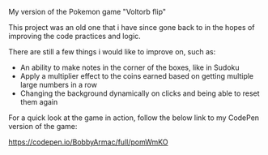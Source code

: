 
My version of the Pokemon game "Voltorb flip"

This project was an old one that i have since gone back to in the hopes of improving the code practices and logic.

There are still a few things i would like to improve on, such as:

 - An ability to make notes in the corner of the boxes, like in Sudoku
 - Apply a multiplier effect to the coins earned based on getting multiple large numbers in a row
 - Changing the background dynamically on clicks and being able to reset them again

For a quick look at the game in action, follow the below link to my CodePen version of the game:

https://codepen.io/BobbyArmac/full/pomWmKO 
